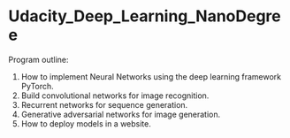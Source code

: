 # Udacity_Deep_Learning_NanoDegree

Program outline:

1. How to implement Neural Networks using the deep learning framework PyTorch.
2. Build convolutional networks for image recognition.
3. Recurrent networks for sequence generation.
4. Generative adversarial networks for image generation.
5. How to deploy models in a website.
